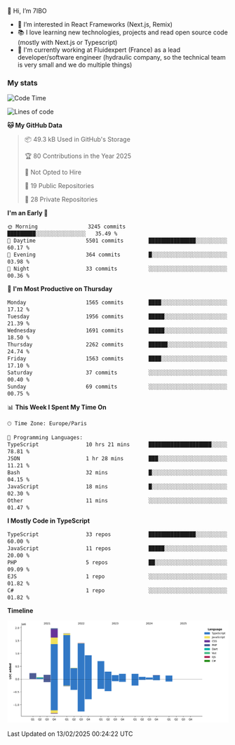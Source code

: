 👋 Hi, I’m 7IBO

- 👀 I’m interested in React Frameworks (Next.js, Remix)
- 📚 I love learning new technologies, projects and read open source code (mostly with Next.js or Typescript)
- 💼 I'm currently working at Fluidexpert (France) as a lead developer/software engineer (hydraulic company, so the technical team is very small and we do multiple things)

### My stats
<!--START_SECTION:waka-->
![Code Time](http://img.shields.io/badge/Code%20Time-1%2C012%20hrs%2035%20mins-blue)

![Lines of code](https://img.shields.io/badge/From%20Hello%20World%20I%27ve%20Written-8.9%20million%20lines%20of%20code-blue)

**🐱 My GitHub Data** 

> 📦 49.3 kB Used in GitHub's Storage 
 > 
> 🏆 80 Contributions in the Year 2025
 > 
> 🚫 Not Opted to Hire
 > 
> 📜 19 Public Repositories 
 > 
> 🔑 28 Private Repositories 
 > 
**I'm an Early 🐤** 

```text
🌞 Morning                3245 commits        █████████░░░░░░░░░░░░░░░░   35.49 % 
🌆 Daytime                5501 commits        ███████████████░░░░░░░░░░   60.17 % 
🌃 Evening                364 commits         █░░░░░░░░░░░░░░░░░░░░░░░░   03.98 % 
🌙 Night                  33 commits          ░░░░░░░░░░░░░░░░░░░░░░░░░   00.36 % 
```
📅 **I'm Most Productive on Thursday** 

```text
Monday                   1565 commits        ████░░░░░░░░░░░░░░░░░░░░░   17.12 % 
Tuesday                  1956 commits        █████░░░░░░░░░░░░░░░░░░░░   21.39 % 
Wednesday                1691 commits        █████░░░░░░░░░░░░░░░░░░░░   18.50 % 
Thursday                 2262 commits        ██████░░░░░░░░░░░░░░░░░░░   24.74 % 
Friday                   1563 commits        ████░░░░░░░░░░░░░░░░░░░░░   17.10 % 
Saturday                 37 commits          ░░░░░░░░░░░░░░░░░░░░░░░░░   00.40 % 
Sunday                   69 commits          ░░░░░░░░░░░░░░░░░░░░░░░░░   00.75 % 
```


📊 **This Week I Spent My Time On** 

```text
🕑︎ Time Zone: Europe/Paris

💬 Programming Languages: 
TypeScript               10 hrs 21 mins      ████████████████████░░░░░   78.81 % 
JSON                     1 hr 28 mins        ███░░░░░░░░░░░░░░░░░░░░░░   11.21 % 
Bash                     32 mins             █░░░░░░░░░░░░░░░░░░░░░░░░   04.15 % 
JavaScript               18 mins             █░░░░░░░░░░░░░░░░░░░░░░░░   02.30 % 
Other                    11 mins             ░░░░░░░░░░░░░░░░░░░░░░░░░   01.47 % 
```

**I Mostly Code in TypeScript** 

```text
TypeScript               33 repos            ███████████████░░░░░░░░░░   60.00 % 
JavaScript               11 repos            █████░░░░░░░░░░░░░░░░░░░░   20.00 % 
PHP                      5 repos             ██░░░░░░░░░░░░░░░░░░░░░░░   09.09 % 
EJS                      1 repo              ░░░░░░░░░░░░░░░░░░░░░░░░░   01.82 % 
C#                       1 repo              ░░░░░░░░░░░░░░░░░░░░░░░░░   01.82 % 
```



**Timeline**

![Lines of Code chart](https://raw.githubusercontent.com/7IBO/7IBO/main/assets/bar_graph.png)


 Last Updated on 13/02/2025 00:24:22 UTC
<!--END_SECTION:waka-->

